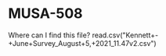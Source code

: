 # MUSA-508

Where can I find this file?
read.csv("Kennett+-+June+Survey_August+5,+2021_11.47v2.csv")


